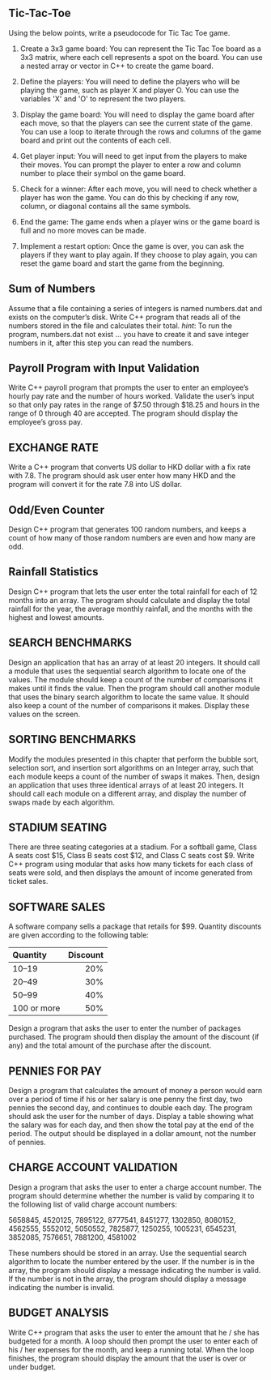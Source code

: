 ## Tic-Tac-Toe

Using the below points, write a pseudocode for Tic Tac Toe game.

1. Create a 3x3 game board: You can represent the Tic Tac Toe board as a 3x3 matrix, where each cell represents a spot on the board. You can use a nested array or vector in C++ to create the game board.

2. Define the players: You will need to define the players who will be playing the game, such as player X and player O. You can use the variables 'X' and 'O' to represent the two players.

3. Display the game board: You will need to display the game board after each move, so that the players can see the current state of the game. You can use a loop to iterate through the rows and columns of the game board and print out the contents of each cell.

4. Get player input: You will need to get input from the players to make their moves. You can prompt the player to enter a row and column number to place their symbol on the game board.

5. Check for a winner: After each move, you will need to check whether a player has won the game. You can do this by checking if any row, column, or diagonal contains all the same symbols.

6. End the game: The game ends when a player wins or the game board is full and no more moves can be made.

7. Implement a restart option: Once the game is over, you can ask the players if they want to play again. If they choose to play again, you can reset the game board and start the game from the beginning.

## Sum of Numbers
Assume that a file containing a series of integers is named numbers.dat and exists on the computer’s disk. Write C++  program that reads all of the numbers stored in the file and calculates their total. *hint*: To run the program, numbers.dat not exist ... you have to create it and save integer numbers in it, after this step you can read the numbers.

## Payroll Program with Input Validation
Write C++ payroll program that prompts the user to enter an employee’s hourly pay rate and the number of hours worked. Validate the user’s input so that only pay rates in the range of $7.50 through $18.25 and hours in the range of 0 through 40 are accepted. The program should display the employee’s gross pay.

## EXCHANGE RATE
Write a C++ program that converts US dollar to HKD dollar with a fix rate with 7.8. The program should ask user enter how many HKD and the program will convert it for the rate 7.8 into US dollar.

## Odd/Even Counter
Design C++ program that generates 100 random numbers, and keeps a count of how many of those random numbers are even and how many are odd.

## Rainfall Statistics
Design C++ program that lets the user enter the total rainfall for each of 12 months into an array. The program should calculate and display the total rainfall for the year, the average monthly rainfall, and the months with the highest and lowest amounts.


## SEARCH BENCHMARKS
Design an application that has an array of at least 20 integers. It should call a module that uses the sequential search algorithm to locate one of the values. The module should keep a count of the number of comparisons it makes until it finds the value. Then the program should call another module that uses the binary search algorithm to locate the same value. It should also keep a count of the number of comparisons it makes. Display these values on the screen.

## SORTING BENCHMARKS
Modify the modules presented in this chapter that perform the bubble sort, selection sort, and insertion sort algorithms on an Integer array, such that each module keeps a count of the number of swaps it makes. Then, design an application that uses three identical arrays of at least 20 integers. It should call each module on a different array, and display the number of swaps made by each algorithm.

## STADIUM SEATING
There are three seating categories at a stadium. For a softball game, Class A seats cost $15, Class B seats cost $12, and Class C seats cost $9. Write C++ program using modular that asks how many tickets for each class of seats were sold, and then displays the amount of income generated from ticket sales.

## SOFTWARE SALES
A software company sells a package that retails for $99. Quantity discounts are given according to the following table:

| Quantity | Discount |
|:---|---:|
| 10–19 | 20% |
| 20–49 | 30% |
| 50–99 | 40% |
| 100 or more | 50% |

Design a program that asks the user to enter the number of packages purchased. The program should then display the amount of the discount (if any) and the total amount of the purchase after the discount.

## PENNIES FOR PAY
Design a program that calculates the amount of money a person would earn over a period of time if his or her salary is one penny the first day, two pennies the second day, and continues to double each day. The program should ask the user for the number of days. Display a table showing what the
salary was for each day, and then show the total pay at the end of the period. The output should be displayed in a dollar amount, not the number of pennies.

## CHARGE ACCOUNT VALIDATION
Design a program that asks the user to enter a charge account number. The program should determine whether the number is valid by comparing it to the following list of valid charge account
numbers:

5658845, 4520125, 7895122, 8777541, 8451277, 1302850, 8080152, 4562555, 5552012, 5050552, 7825877, 1250255, 1005231, 6545231, 3852085, 7576651, 7881200, 4581002

These numbers should be stored in an array. Use the sequential search algorithm to locate the number entered by the user. If the number is in the array, the program should display a message indicating the number is valid. If the number is not in the array, the program should display a message indicating the number is invalid.

## BUDGET ANALYSIS
Write C++  program that asks the user to enter the amount that he / she has budgeted for a month. A loop should then prompt the user to enter each of his / her expenses for the month, and keep a running total. When the loop finishes, the program should display the amount that the user is over or under budget.
